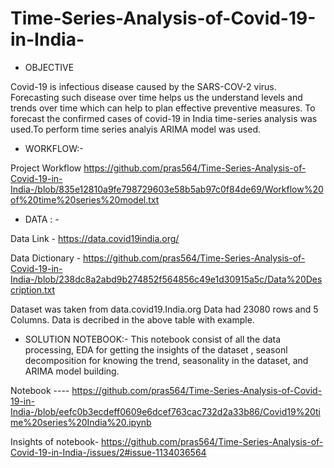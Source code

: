 # Time-Series-Analysis-of-Covid-19-in-India-

* OBJECTIVE

Covid-19 is infectious disease caused by the SARS-COV-2 virus. Forecasting such disease over time helps us the understand 
levels and trends over time which can help to plan effective preventive measures. To forecast the confirmed cases of covid-19 in India 
time-series analysis was used.To perform time series analyis ARIMA model was used. 

* WORKFLOW:-

Project Workflow 
https://github.com/pras564/Time-Series-Analysis-of-Covid-19-in-India-/blob/835e12810a9fe798729603e58b5ab97c0f84de69/Workflow%20of%20time%20series%20model.txt


* DATA  : -

Data Link - https://data.covid19india.org/

Data Dictionary - https://github.com/pras564/Time-Series-Analysis-of-Covid-19-in-India-/blob/238dc8a2abd9b274852f564856c49e1d30915a5c/Data%20Description.txt

Dataset was taken from data.covid19.India.org 
Data had 23080 rows and 5 Columns.
Data is decribed in the above table with example.

* SOLUTION NOTEBOOK:- 
This notebook consist of all the data processing, EDA for getting the insights of the dataset , seasonl decomposition for knowing the trend, seasonality in the dataset, 
and ARIMA model building. 

Notebook ---- https://github.com/pras564/Time-Series-Analysis-of-Covid-19-in-India-/blob/eefc0b3ecdeff0609e6dcef763cac732d2a33b86/Covid19%20time%20series%20India%20.ipynb

Insights of notebook- https://github.com/pras564/Time-Series-Analysis-of-Covid-19-in-India-/issues/2#issue-1134036564















